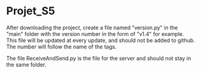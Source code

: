 # Projet_S5

After downloading the project, create a file named "version.py" in the "main" folder with the version number in the form of "v1.4" for example.
This file will be updated at every update, and should not be added to github. The number will follow the name of the tags.

The file ReceiveAndSend.py is the file for the server and should not stay in the same folder.
